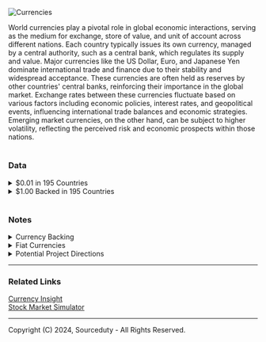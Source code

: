 ![Currencies](https://github.com/sourceduty/Currencies/assets/123030236/e8db4f0f-d943-42ce-9e03-08cd56ed2c2a)

World currencies play a pivotal role in global economic interactions, serving as the medium for exchange, store of value, and unit of account across different nations. Each country typically issues its own currency, managed by a central authority, such as a central bank, which regulates its supply and value. Major currencies like the US Dollar, Euro, and Japanese Yen dominate international trade and finance due to their stability and widespread acceptance. These currencies are often held as reserves by other countries' central banks, reinforcing their importance in the global market. Exchange rates between these currencies fluctuate based on various factors including economic policies, interest rates, and geopolitical events, influencing international trade balances and economic strategies. Emerging market currencies, on the other hand, can be subject to higher volatility, reflecting the perceived risk and economic prospects within those nations.

#
### Data

<details><summary>$0.01 in 195 Countries</summary>
<br>

![Cents](https://github.com/sourceduty/Data_Projects/assets/123030236/5771e254-fb58-4bc1-846e-0b97702bd43e)

Dataset for $0.01 in 195 Countries

[$0.01 in All 195 Countries.csv](https://github.com/sourceduty/Data_Projects/files/15039102/0.01.in.All.195.Countries.csv)

The data highlights the diverse approaches taken by countries worldwide regarding the minting of $0.01 coins. While some nations opt to mint specific coins denominated at $0.01, many others do not have a physical coin equivalent to $0.01. This disparity reflects varying economic contexts, where factors like inflation rates and the cost of producing low-denomination coins influence decision-making. However, for those countries that do mint $0.01 coins, they serve as essential components of everyday transactions, facilitating commerce and ensuring smooth monetary exchanges at the smallest denominational level.

As for the remaining countries utilizing $0.01 coins, they employ these small denominations as crucial components of their currency systems, facilitating transactions at the lowest monetary unit. These coins, though often overlooked due to their minimal value, play significant roles in daily commerce, particularly in transactions where exact change is necessary or customary. Whether it's the 1 centavo in Argentina, the 1 cent in Australia and Belize, or the 1 fen in China, these coins represent a fundamental aspect of each country's monetary infrastructure, contributing to the efficiency and functionality of their respective economies.

<br>    
</details>

<details><summary>$1.00 Backed in 195 Countries</summary>
<br>

![USD](https://github.com/sourceduty/Data_Projects/assets/123030236/90695750-e3fb-463d-a2e3-cf265436e8c0)

Dataset for $1.00 backed in 195 countries.

[$1 Backed in 195 Countries.xlsx](https://github.com/sourceduty/Data_Projects/files/15039331/1.Backed.in.195.Countries.xlsx)

The dataset presents a comprehensive overview of currencies from various countries around the world, each paired with its respective unit and method of backing or minting $1. Examining this dataset reveals several trends in global currency design and monetary policies. Notably, there's a predominance of note-based backing for $1 across many nations, indicating a preference for paper currency in facilitating everyday transactions. This trend underscores the importance of physical currency in economic systems despite the growing prevalence of digital payment methods. Additionally, the presence of coin-backed $1 in some countries suggests a commitment to maintaining physical currency circulation alongside digital advancements, catering to diverse consumer preferences and ensuring robustness in financial systems.

Regarding the different types of backing for $1, various countries employ a range of methods to mint or back their currency units. While some opt for traditional paper notes, others utilize coins, plastic notes, or digital forms. Paper notes are widely used and offer a tangible representation of value, often featuring intricate designs and security features to deter counterfeiting. Coins, on the other hand, provide a durable and long-lasting means of exchange, particularly for smaller denominations. Plastic notes, gaining popularity in some regions, offer increased durability and resistance to wear and tear compared to traditional paper currency. Lastly, digital currency represents a modern evolution in monetary systems, facilitating seamless transactions and promoting financial inclusion through electronic means. The diversity in backing methods reflects the adaptability of currencies to meet the evolving needs of societies and economies in an increasingly interconnected world.

#
### Backing Efficiency of $1 

Production Costs and Durability: Coins are typically more expensive to produce than paper money. However, they last much longer. For example, in the United States, a $1 coin can last 30 years or more, while a $1 note might only last a few years before needing replacement. This longevity reduces the frequency of manufacturing, which can offset the higher initial production costs over time and make coins more cost-effective in the long run.

Environmental Impact: Coins, due to their durability, have a smaller environmental footprint in terms of waste generated. Notes, being less durable, need to be replaced more often, which increases the environmental impact due to the use of materials like paper or polymer and the energy consumed in their production and transportation.

User Convenience and Circulation: In terms of user convenience, coins can be more cumbersome and heavy, especially if large quantities are carried around. This can make notes more popular among the public for everyday transactions. However, coins are often more useful in automated machines like vending machines or public transport ticket systems.

Comparison Between Countries: Countries differ in their use of $1 denominations based on these factors and cultural preferences. For instance, Canada and the European Union use coins for their lower denominations (like the Canadian Dollar coin or the 1 Euro coin), which helps reduce the costs associated with frequently replacing worn-out notes. On the other hand, the United States still uses the $1 note extensively, despite the existence of a $1 coin, partly due to public resistance and the inertia of existing cash handling systems. In countries like Australia and New Zealand, $1 coins are favored not just for their durability but also because they align better with modern cash handling and payment systems.

Overall, while $1 coins may offer greater efficiency in terms of durability and long-term cost savings, the choice between coins and notes can depend on a variety of factors including consumer habits, existing financial infrastructure, and national policies regarding currency production.

#
### $1 Coins

Economic Efficiency: Coins are more economically efficient in the long term. They are more durable and last longer than paper notes, typically for decades, which means they don’t need to be replaced as often. This can lead to lower costs over time despite higher initial production costs.

Environmental Sustainability: Coins, due to their durability, generate less waste and environmental impact over their lifecycle compared to notes, which need to be replaced more frequently.

Security: Coins are generally harder to counterfeit due to the complexity of their designs and the materials used.

### $1 Notes

Convenience: Notes are lighter and more convenient to carry in large quantities, which can make them more popular among the public for everyday transactions.

Production Cost: The initial cost of producing paper or polymer notes is lower than that of minting coins, making them economically attractive in the short term.

Adaptability: Notes can be easily updated with new security features and designs, which can be an advantage in combating counterfeiting and maintaining a modern national image.

### Contextual Preferences

User Preferences and Cultural Factors: In some cultures, coins might be preferred because they are considered more tangible or traditional. In others, the ease of carrying lightweight notes might be valued more.

Infrastructure and Systems: The existing financial systems and machinery (like vending machines, ATMs, and cash registers) might be more adapted to either coins or notes, influencing which is more practical.

Government and Economic Strategies: Decisions might also be influenced by government policies aimed at reducing manufacturing expenses or improving the security and efficiency of currency circulation.

In conclusion, whether $1 coins or $1 notes are better largely depends on the specific goals, contexts, and preferences of a country. Coins generally offer better long-term economic and environmental benefits, while notes can be more convenient and cheaper to produce initially. Each country weighs these factors differently based on its unique circumstances.

#
###  Infrastructure and Systems

Analyzing the infrastructure and systems supporting $1 coins and notes across different continents involves looking at how each region manages, distributes, and utilizes these denominations in their economies. The differences largely depend on the economic strategies, technological advancements, and cultural preferences prevalent in each continent.

#### North America

United States: The U.S. primarily uses $1 notes, supported by a well-established infrastructure that includes ATMs and cash registers tailored to handle paper currency efficiently. Despite the introduction of $1 coins, public preference and existing systems favor notes.

Canada: Canada has moved away from $1 notes in favor of coins, known as "loonies." The Canadian economy benefits from a coin-centric system where vending machines, public transportation fare machines, and other automated services are optimized for coin usage, reducing the cost of money handling.

#### Europe

European countries, particularly those in the Eurozone, use coins for one euro and two euros. The infrastructure here is highly adapted to coins with extensive use in all forms of commerce, supported by machines that are compatible with coins for public transport, shopping carts, and small retail transactions.

#### Asia

Japan: Japan uses both coins and notes extensively. The ¥100 coin is roughly equivalent to $1 and is widely used across the country. Japanese vending machines, which are ubiquitous, accept coins extensively, demonstrating a robust infrastructure for coin usage.

China and India: These countries primarily use notes for their lower denominations equivalent to $1. Their vast populations and the volume of cash transactions necessitate an infrastructure that can quickly and efficiently handle a high volume of notes.

#### Oceania

Australia and New Zealand: Both countries have transitioned to $1 coins, which are seen as more durable and suited to their advanced automated payment systems including public transport and parking meters.

#### South America

In many South American countries, both coins and notes are used for amounts around $1. Infrastructure tends to be more varied with a mix of old and new technologies, and there is often less investment in systems specifically tailored to one form of currency over the other.

#### Africa

The use of $1 equivalent varies widely across African nations, with a mixture of notes and coins based on the country. Many African countries have infrastructures that are less adapted to automated payment systems, and cash transactions are still predominantly handled manually.

#### Summary

Continents like North America and Europe have sophisticated systems that can handle both coins and notes, though the preference may lean towards one based on historical usage, public preference, and economic calculations. In contrast, continents like Africa and some parts of Asia might prioritize notes due to their ease of transport and simplicity in manual transactions. The choice between using $1 coins or notes and the supporting infrastructure reflects a balance between technological capability, economic strategy, and cultural habit.

<br>    
</details>

#

### Notes

<details><summary>Currency Backing</summary>
<br>

### Currency Backing

The history of currency backing involves the evolution of what gives money its value, a topic that has witnessed significant transformations over centuries. Initially, currencies were often backed by physical commodities such as gold or silver, a system known as the "gold standard" or "silver standard." This method provided a tangible guarantee of the currency's value, enabling holders to exchange notes for a specific amount of a precious metal. However, the limitations of these metal reserves, coupled with the need for more flexible monetary policies, led to the abandonment of commodity-backed currencies throughout the 20th century. Most modern economies now use fiat money, which is currency that derives its value not from physical commodities but from the trust and authority of the government that issues it. This shift allows central banks greater control over their economies by enabling them to manage money supply and influence interest rates, independent of any physical reserve requirements.

In the context of modern currency, "material backing" refers to the physical substances used to create the currency itself, such as the metals in coins and the paper or polymer in banknotes. This is distinct from the concept of "backing" a currency, which historically involved linking the value of money to a commodity like gold or silver. Material backing today involves choosing durable and cost-effective materials that can withstand frequent handling and provide security features to prevent counterfeiting. For example, coins are typically made from combinations of metals like nickel, copper, and zinc, which offer longevity and resilience. Paper money, increasingly replaced by polymer in many countries due to its greater durability and security features, incorporates sophisticated elements such as watermarks, security threads, and holograms. Thus, while "backing" once meant the economic guarantee behind a currency, "material backing" focuses on the practical and security aspects of the physical currency itself.


<br>    
</details>

<details><summary>Fiat Currencies</summary>
<br>

### Fiat Currencies

Fiat currencies are government-issued currencies that are not backed by a physical commodity, like gold or silver, but by the trust that individuals and governments place in them. The value of fiat money is derived from the economic relationship of supply and demand rather than the value of a physical substance that constitutes the money itself. Most modern paper currencies, such as the US dollar, the Euro, or the Japanese yen, are examples of fiat currencies. They are declared legal tender by government decree, which means they must be accepted as a form of payment within the country and can be used to settle all public and private debts. The stability and value of fiat currencies are largely influenced by government monetary policies, economic conditions, and the governance and economic performance of the issuing country.


<br>    
</details>

<details><summary>Potential Project Directions</summary>
<br>

1. Historical Currency Data Expansion: Add historical exchange rate data to enhance research on currency value trends over time.
2. Currency Conversion API: Integrate a live currency conversion API to provide real-time exchange rates.
3. Inflation Impact Analysis: Incorporate datasets that track inflation rates to analyze their impact on currency values.
4. Visualization Tools: Develop interactive dashboards for visualizing currency trends and comparisons.
5. Economic Indicators Correlation: Explore correlations between currency values and key economic indicators like GDP, unemployment rates, and commodity prices.
6. Machine Learning Models: Implement machine learning models to predict future currency value changes based on historical data.
7. Digital Currency Expansion: Include research and data on digital currencies and cryptocurrencies to explore their growing impact on global finance.
8. Educational Content: Create tutorials and content explaining key concepts in currency exchange, economics, and financial literacy.
9. Mobile App Development: Develop a mobile app version of the project to increase accessibility and user engagement.
10. Multi-language Support: Add multi-language support to make the project accessible to a global audience.

<br>    
</details>

***

### Related Links

[Currency Insight](https://chat.openai.com/g/g-eGhUZlmUs-currency-insight)
<br>
[Stock Market Simulator](https://chat.openai.com/g/g-YOR2U66rf-stock-market-simulator)

***
Copyright (C) 2024, Sourceduty - All Rights Reserved.
